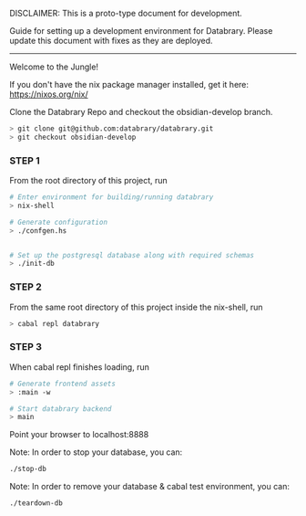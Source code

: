 DISCLAIMER: This is a proto-type document for development.

Guide for setting up a development environment for Databrary.
Please update this document with fixes as they are deployed.

---------------------------------------------------------------------------
Welcome to the Jungle!

If you don't have the nix package manager installed, get it here:
https://nixos.org/nix/

Clone the Databrary Repo and checkout the obsidian-develop branch. 
```bash
> git clone git@github.com:databrary/databrary.git
> git checkout obsidian-develop
```

### STEP 1
From the root directory of this project, run
```bash
# Enter environment for building/running databrary
> nix-shell

# Generate configuration
> ./confgen.hs


# Set up the postgresql database along with required schemas
> ./init-db
```

### STEP 2
From the same root directory of this project inside the nix-shell, run
```bash
> cabal repl databrary
```

### STEP 3
When cabal repl finishes loading, run
```bash
# Generate frontend assets
> :main -w

# Start databrary backend
> main
```

Point your browser to localhost:8888

Note: In order to stop your database, you can:
```bash
./stop-db
```

Note: In order to remove your database & cabal test environment, you can:
```bash
./teardown-db
```

